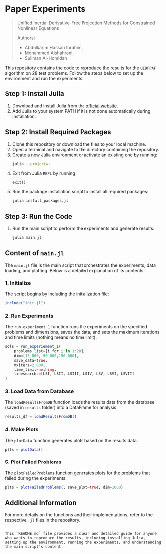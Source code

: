 # Paper Experiments
> Unified Inertial Derivative-Free Projection Methods for Constrained Nonlinear Equations 
>
> Authors:
> - Abdulkarim Hassan Ibrahim, 
> - Mohammed Alshahrani, 
> - Suliman Al-Homidan 

This repository contains the code to reproduce the results for the `UIDFPAF` algorithm on 28 test problems. Follow the steps below to set up the environment and run the experiments.

## Step 1: Install Julia

1. Download and install Julia from the [official website](https://julialang.org/downloads/).
2. Add Julia to your system PATH if it is not done automatically during installation.

## Step 2: Install Required Packages

1. Clone this repository or download the files to your local machine.
2. Open a terminal and navigate to the directory containing the repository.
3. Create a new Julia environment or activate an existing one by running:
    ```sh
    julia --project=.
    ```
5. Exit from Julia `REPL` by running
   ```julia
   exit()
   ```
7. Run the package installation script to install all required packages:
    ```sh
    julia install_packages.jl
    ```

## Step 3: Run the Code

1. Run the main script to perform the experiments and generate results:
    ```sh
    julia main.jl
    ```

## Content of `main.jl`

The `main.jl` file is the main script that orchestrates the experiments, data loading, and plotting. Below is a detailed explanation of its contents:

### 1. Initialize

The script begins by including the initialization file:
```julia
include("init.jl")
```

### 2. Run Experiments

The `run_experiment_1` function runs the experiments on the specified problems and dimensions, saves the data, and sets the maximum iterations and time limits (nothing means no time limit).
```julia
sols = run_experiement_1(
    problems_list=[i for i in 1:28],
    dim=[15_000, 50_000,150_000],
    save_data=true,
    mxiters=2_000,
    time_limit=nothing,
    linesearchs=[LSI, LSII, LSIII, LSIV, LSV, LSVI, LSVII]
)
```

### 3. Load Data from Database

The `loadResultsFromDB` function loads the results data from the database (saved in `results` folder) into a DataFrame for analysis.
```julia
results_df = loadResultsFromDB()
```

### 4. Make Plots

The `plotData` function generates plots based on the results data.
```julia
plts = plotData()
```

### 5. Plot Failed Problems

The `plotFailedProblems` function generates plots for the problems that failed during the experiments.
```julia
plts = plotFailedProblems(; save_plot=true, dim=1000)
```

## Additional Information

For more details on the functions and their implementations, refer to the respective `.jl` files in the repository.
```

This `README.md` file provides a clear and detailed guide for anyone who wants to reproduce the results, including installing Julia, setting up the environment, running the experiments, and understanding the main script's content.